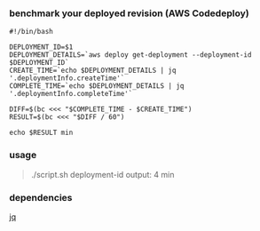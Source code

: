 ### benchmark your deployed revision (AWS Codedeploy)

```
#!/bin/bash

DEPLOYMENT_ID=$1
DEPLOYMENT_DETAILS=`aws deploy get-deployment --deployment-id $DEPLOYMENT_ID`
CREATE_TIME=`echo $DEPLOYMENT_DETAILS | jq '.deploymentInfo.createTime'`
COMPLETE_TIME=`echo $DEPLOYMENT_DETAILS | jq '.deploymentInfo.completeTime'`

DIFF=$(bc <<< "$COMPLETE_TIME - $CREATE_TIME")
RESULT=$(bc <<< "$DIFF / 60")

echo $RESULT min
```

### usage 
> ./script.sh deployment-id
> output: 4 min 

### dependencies 
[jq](https://stedolan.github.io/jq/)
